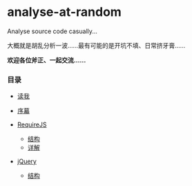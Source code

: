 # analyse-at-random

Analyse source code casually...

大概就是胡乱分析一波……最有可能的是开坑不填、日常挤牙膏……

**欢迎各位斧正、一起交流……**

### 目录

* [读我](README.md)
* [序幕](./prelude.md)

* [RequireJS](./requirejs/introduction.md)
  * [结构](./requirejs/structure.md)
  * [详解](./requirejs/details.md)

* [jQuery](./jquery/introduction.md)
  * [结构]()